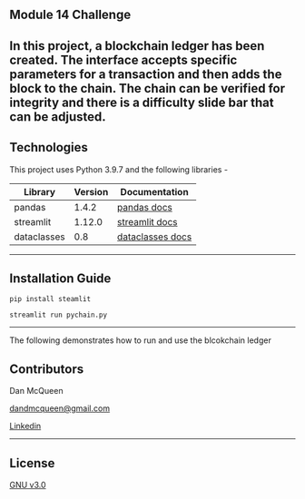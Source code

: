 ## Module 14 Challenge

In this project, a blockchain ledger has been created.  The interface accepts specific parameters for a transaction and then adds the block to the chain.  The chain can be verified for integrity and there is a difficulty slide bar that can be adjusted. 
---



## Technologies


This project uses Python 3.9.7 and the following libraries - 


| Library | Version | Documentation
|----|----|---|
| pandas |1.4.2| [pandas docs](https://pandas.pydata.org/docs)
| streamlit |1.12.0| [streamlit docs](https://docs.streamlit.io/)
| dataclasses | 0.8 | [dataclasses docs](https://docs.python.org/3/library/dataclasses.html)


---



## Installation Guide



```
pip install steamlit

streamlit run pychain.py
```


---

The following demonstrates how to run and use the blcokchain ledger

## Contributors

Dan McQueen

dandmcqueen@gmail.com

[Linkedin](https://www.linkedin.com/in/dan-mcqueen-4a5980238/)

---



## License

[GNU v3.0](LICENSE)
